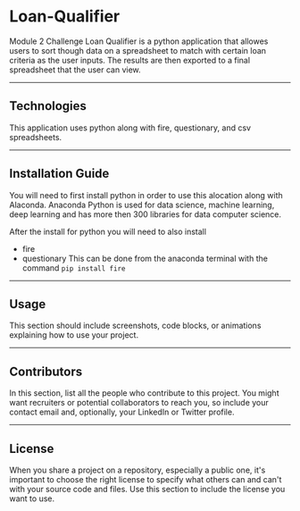 # Loan-Qualifier
Module 2 Challenge Loan Qualifier is a python application that allowes users to sort though data on a spreadsheet to match with certain loan criteria as the user inputs.  The results are then exported to a final spreadsheet that the user can view.  

---

## Technologies

This application uses python along with fire, questionary, and csv spreadsheets.  

---

## Installation Guide

You will need to first install python in order to use this alocation along with Alaconda.  Anaconda Python is used for data science, machine learning, deep learning and has more then 300 libraries for data computer science.  

After the install for python you will need to also install
* fire
* questionary
This can be done from the anaconda terminal with the command 
``` pip install fire ```
---

## Usage

This section should include screenshots, code blocks, or animations explaining how to use your project.

---

## Contributors

In this section, list all the people who contribute to this project. You might want recruiters or potential collaborators to reach you, so include your contact email and, optionally, your LinkedIn or Twitter profile.

---

## License

When you share a project on a repository, especially a public one, it's important to choose the right license to specify what others can and can't with your source code and files. Use this section to include the license you want to use.

